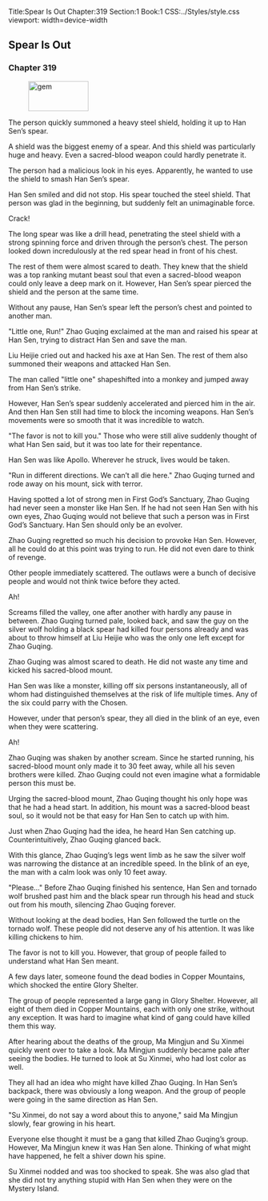 Title:Spear Is Out 
Chapter:319 
Section:1 
Book:1 
CSS:../Styles/style.css 
viewport: width=device-width
  
## Spear Is Out
### Chapter 319 
<figure>
	<img src="../Images/gem.gif" alt="gem" id="gem" width="120" height="60" />
</figure>
  

  
  The person quickly summoned a heavy steel shield, holding it up to Han Sen’s spear.

A shield was the biggest enemy of a spear. And this shield was particularly huge and heavy. Even a sacred-blood weapon could hardly penetrate it.

The person had a malicious look in his eyes. Apparently, he wanted to use the shield to smash Han Sen’s spear.

Han Sen smiled and did not stop. His spear touched the steel shield. That person was glad in the beginning, but suddenly felt an unimaginable force.

Crack!

The long spear was like a drill head, penetrating the steel shield with a strong spinning force and driven through the person’s chest. The person looked down incredulously at the red spear head in front of his chest.

The rest of them were almost scared to death. They knew that the shield was a top ranking mutant beast soul that even a sacred-blood weapon could only leave a deep mark on it. However, Han Sen’s spear pierced the shield and the person at the same time.

Without any pause, Han Sen’s spear left the person’s chest and pointed to another man.

"Little one, Run!" Zhao Guqing exclaimed at the man and raised his spear at Han Sen, trying to distract Han Sen and save the man.

Liu Heijie cried out and hacked his axe at Han Sen. The rest of them also summoned their weapons and attacked Han Sen.

The man called "little one" shapeshifted into a monkey and jumped away from Han Sen’s strike.

However, Han Sen’s spear suddenly accelerated and pierced him in the air. And then Han Sen still had time to block the incoming weapons. Han Sen’s movements were so smooth that it was incredible to watch.

"The favor is not to kill you." Those who were still alive suddenly thought of what Han Sen said, but it was too late for their repentance.

Han Sen was like Apollo. Wherever he struck, lives would be taken.

"Run in different directions. We can’t all die here." Zhao Guqing turned and rode away on his mount, sick with terror.

Having spotted a lot of strong men in First God’s Sanctuary, Zhao Guqing had never seen a monster like Han Sen. If he had not seen Han Sen with his own eyes, Zhao Guqing would not believe that such a person was in First God’s Sanctuary. Han Sen should only be an evolver.

Zhao Guqing regretted so much his decision to provoke Han Sen. However, all he could do at this point was trying to run. He did not even dare to think of revenge.

Other people immediately scattered. The outlaws were a bunch of decisive people and would not think twice before they acted.

Ah!

Screams filled the valley, one after another with hardly any pause in between. Zhao Guqing turned pale, looked back, and saw the guy on the silver wolf holding a black spear had killed four persons already and was about to throw himself at Liu Heijie who was the only one left except for Zhao Guqing.

Zhao Guqing was almost scared to death. He did not waste any time and kicked his sacred-blood mount.

Han Sen was like a monster, killing off six persons instantaneously, all of whom had distinguished themselves at the risk of life multiple times. Any of the six could parry with the Chosen.

However, under that person’s spear, they all died in the blink of an eye, even when they were scattering.

Ah!

Zhao Guqing was shaken by another scream. Since he started running, his sacred-blood mount only made it to 30 feet away, while all his seven brothers were killed. Zhao Guqing could not even imagine what a formidable person this must be.

Urging the sacred-blood mount, Zhao Guqing thought his only hope was that he had a head start. In addition, his mount was a sacred-blood beast soul, so it would not be that easy for Han Sen to catch up with him.

Just when Zhao Guqing had the idea, he heard Han Sen catching up. Counterintuitively, Zhao Guqing glanced back.

With this glance, Zhao Guqing’s legs went limb as he saw the silver wolf was narrowing the distance at an incredible speed. In the blink of an eye, the man with a calm look was only 10 feet away.

"Please…" Before Zhao Guqing finished his sentence, Han Sen and tornado wolf brushed past him and the black spear run through his head and stuck out from his mouth, silencing Zhao Guqing forever.

Without looking at the dead bodies, Han Sen followed the turtle on the tornado wolf. These people did not deserve any of his attention. It was like killing chickens to him.

The favor is not to kill you. However, that group of people failed to understand what Han Sen meant.

A few days later, someone found the dead bodies in Copper Mountains, which shocked the entire Glory Shelter.

The group of people represented a large gang in Glory Shelter. However, all eight of them died in Copper Mountains, each with only one strike, without any exception. It was hard to imagine what kind of gang could have killed them this way.

After hearing about the deaths of the group, Ma Mingjun and Su Xinmei quickly went over to take a look. Ma Mingjun suddenly became pale after seeing the bodies. He turned to look at Su Xinmei, who had lost color as well.

They all had an idea who might have killed Zhao Guqing. In Han Sen’s backpack, there was obviously a long weapon. And the group of people were going in the same direction as Han Sen.

"Su Xinmei, do not say a word about this to anyone," said Ma Mingjun slowly, fear growing in his heart.

Everyone else thought it must be a gang that killed Zhao Guqing’s group. However, Ma Mingjun knew it was Han Sen alone. Thinking of what might have happened, he felt a shiver down his spine.

Su Xinmei nodded and was too shocked to speak. She was also glad that she did not try anything stupid with Han Sen when they were on the Mystery Island.
